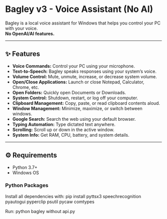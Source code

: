 # Bagley v3 - Voice Assistant (No AI)

Bagley is a local voice assistant for Windows that helps you control your PC with your voice.  
**No OpenAI/AI features.**

---

## ✨ Features

- **Voice Commands:** Control your PC using your microphone.
- **Text-to-Speech:** Bagley speaks responses using your system’s voice.
- **Volume Control:** Mute, unmute, increase, or decrease system volume.
- **Open/Close Applications:** Launch or close Notepad, Calculator, Chrome, etc.
- **Open Folders:** Quickly open Documents or Downloads.
- **System Control:** Shutdown, restart, or log off your computer.
- **Clipboard Management:** Copy, paste, or read clipboard contents aloud.
- **Window Management:** Minimize, maximize, or switch between windows.
- **Google Search:** Search the web using your default browser.
- **Typing Automation:** Type dictated text anywhere.
- **Scrolling:** Scroll up or down in the active window.
- **System Info:** Get RAM, CPU, battery, and system details.

---

## ⚙️ Requirements

- Python 3.7+
- Windows OS

### Python Packages

Install all dependencies with:
pip install pyttsx3 speechrecognition pyautogui pyperclip psutil pycaw comtypes

Run:
python bagley without api.py
